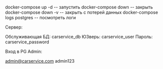 docker-compose up -d -- запустить 
docker-compose down -- закрыть
docker-compose down -v -- закрыть с потерей данных
docker-compose logs postgres -- посмотреть логи

Сервер:

Обслуживающая БД: carservice_db
ЮЗверь: carservice_user
Пароль: carservice_password

Вход в PG Admin:

admin@carservice.com
admin123